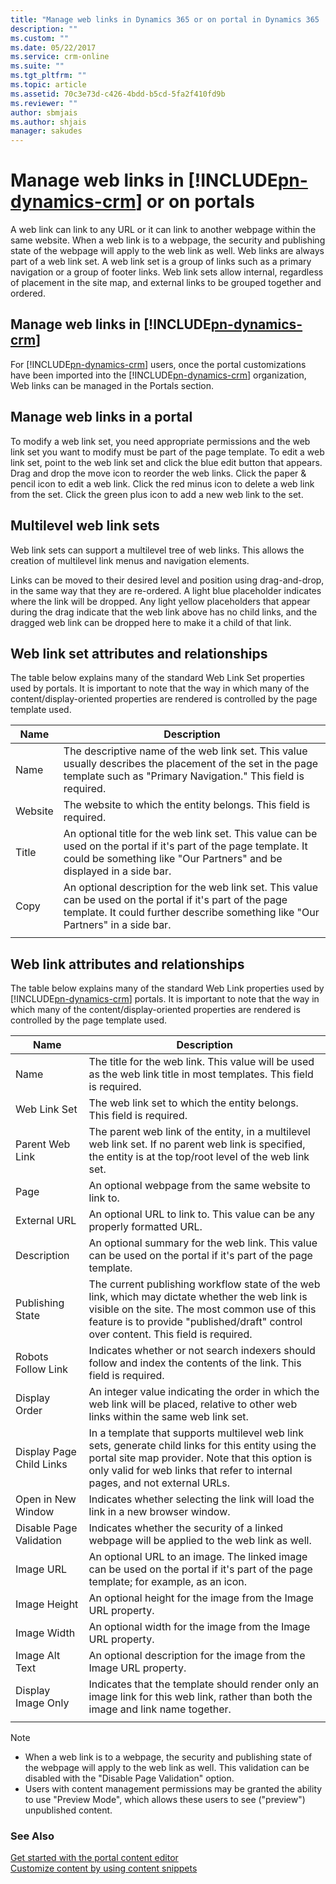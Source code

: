 ```yaml
---
title: "Manage web links in Dynamics 365 or on portal in Dynamics 365 | MicrosoftDocs"
description: ""
ms.custom: ""
ms.date: 05/22/2017
ms.service: crm-online
ms.suite: ""
ms.tgt_pltfrm: ""
ms.topic: article
ms.assetid: 70c3e73d-c426-4bdd-b5cd-5fa2f410fd9b
ms.reviewer: ""
author: sbmjais
ms.author: shjais
manager: sakudes
---
```

# Manage web links in [!INCLUDE[pn-dynamics-crm](../includes/pn-dynamics-crm.md)] or on portals



A web link can link to any URL or it can link to another webpage within the same website. When a web link is to a webpage, the security and publishing state of the webpage will apply to the web link as well. Web links are always part of a web link set. A web link set is a group of links such as a primary navigation or a group of footer links. Web link sets allow internal, regardless of placement in the site map, and external links to be grouped together and ordered.

## Manage web links in [!INCLUDE[pn-dynamics-crm](../includes/pn-dynamics-crm.md)]

For [!INCLUDE[pn-dynamics-crm](../includes/pn-dynamics-crm.md)] users, once the portal customizations have been imported into the [!INCLUDE[pn-dynamics-crm](../includes/pn-dynamics-crm.md)] organization, Web links can be managed in the Portals section.

## Manage web links in a portal

To modify a web link set, you need appropriate permissions and the web link set you want to modify must be part of the page template. To edit a web link set, point to the web link set and click the blue edit button that appears. Drag and drop the move icon to reorder the web links. Click the paper & pencil icon to edit a web link. Click the red minus icon to delete a web link from the set. Click the green plus icon to add a new web link to the set.

## Multilevel web link sets

Web link sets can support a multilevel tree of web links. This allows the creation of multilevel link menus and navigation elements.

Links can be moved to their desired level and position using drag-and-drop, in the same way that they are re-ordered. A light blue placeholder indicates where the link will be dropped. Any light yellow placeholders that appear during the drag indicate that the web link above has no child links, and the dragged web link can be dropped here to make it a child of that link.

## Web link set attributes and relationships

The table below explains many of the standard Web Link Set properties used by portals. It is important to note that the way in which many of the content/display-oriented properties are rendered is controlled by the page template used.

| Name    | Description                                                                                                                                                                                  |
|---------|----------------------------------------------------------------------------------------------------------------------------------------------------------------------------------------------|
| Name    | The descriptive name of the web link set. This value usually describes the placement of the set in the page template such as "Primary Navigation." This field is required.                   |
| Website | The website to which the entity belongs. This field is required.                                                                                                                             |
| Title   | An optional title for the web link set. This value can be used on the portal if it's part of the page template. It could be something like "Our Partners" and be displayed in a side bar.    |
| Copy    | An optional description for the web link set. This value can be used on the portal if it's part of the page template. It could further describe something like "Our Partners" in a side bar. |
||

## Web link attributes and relationships

The table below explains many of the standard Web Link properties used by [!INCLUDE[pn-dynamics-crm](../includes/pn-dynamics-crm.md)] portals. It is important to note that the way in which many of the content/display-oriented properties are rendered is controlled by the page template used.

| Name                     | Description                                                                                                                                                                                                                             |
|--------------------------|-----------------------------------------------------------------------------------------------------------------------------------------------------------------------------------------------------------------------------------------|
| Name                     | The title for the web link. This value will be used as the web link title in most templates. This field is required.                                                                                                                    |
| Web Link Set             | The web link set to which the entity belongs. This field is required.                                                                                                                                                                   |
| Parent Web Link          | The parent web link of the entity, in a multilevel web link set. If no parent web link is specified, the entity is at the top/root level of the web link set.                                                                           |
| Page                     | An optional webpage from the same website to link to.
  External URL             | An optional URL to link to. This value can be any properly formatted URL.                                                                                                                                                               |
| Description              | An optional summary for the web link. This value can be used on the portal if it's part of the page template.                                                                                                                           |
| Publishing State         | The current publishing workflow state of the web link, which may dictate whether the web link is visible on the site. The most common use of this feature is to provide "published/draft" control over content. This field is required.  |                                                                       |
| Robots Follow Link       | Indicates whether or not search indexers should follow and index the contents of the link. This field is required.                                                                                                                      |
| Display Order            | An integer value indicating the order in which the web link will be placed, relative to other web links within the same web link set.                                                                                                   |
| Display Page Child Links | In a template that supports multilevel web link sets, generate child links for this entity using the portal site map provider. Note that this option is only valid for web links that refer to internal pages, and not external URLs.   |
| Open in New Window       | Indicates whether selecting the link will load the link in a new browser window.                                                                                                                                                        |
| Disable Page Validation  | Indicates whether the security of a linked webpage will be applied to the web link as well.                                                                                                                                             |
| Image URL                | An optional URL to an image. The linked image can be used on the portal if it's part of the page template; for example, as an icon.                                                                                                     |
| Image Height             | An optional height for the image from the Image URL property.                                                                                                                                                                           |
| Image Width              | An optional width for the image from the Image URL property.                                                                                                                                                                            |
| Image Alt Text           | An optional description for the image from the Image URL property.                                                                                                                                                                      |
| Display Image Only       | Indicates that the template should render only an image link for this web link, rather than both the image and link name together.                                                                                                      |
||

>[!Note]
 - When a web link is to a webpage, the security and publishing state of the webpage will apply to the web link as well. This validation can be disabled with the "Disable Page Validation" option. 
 - Users with content management permissions may be granted the ability to use "Preview Mode", which allows these users to see ("preview") unpublished content.

### See Also

[Get started with the portal content editor](get-started-portal-content-editor.md)  
[Customize content by using content snippets](customize-content-snippets.md)
